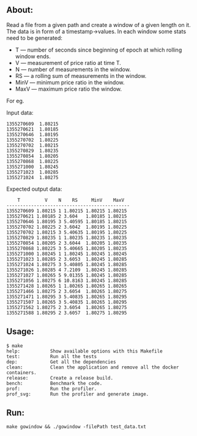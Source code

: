 About:
---


Read a file from a given path and create a window of a given length on it.
The data is in form of a timestamp->values.
In each window some stats need to be generated:

- T — number of seconds since beginning of epoch at which rolling window ends.
- V — measurement of price ratio at time T.
- N — number of measurements in the window.
- RS — a rolling sum of measurements in the window.
- MinV — minimum price ratio in the window.
- MaxV — maximum price ratio the window.

For eg.

Input data:

  ```
  1355270609  1.80215
  1355270621  1.80185
  1355270646  1.80195
  1355270702  1.80225
  1355270702  1.80215
  1355270829  1.80235
  1355270854  1.80205
  1355270868  1.80225
  1355271000  1.80245
  1355271023  1.80285
  1355271024  1.80275
  ```
Expected output data:

```
    T         V    N    RS     MinV    MaxV
---------------------------------------------
1355270609 1.80215 1 1.80215 1.80215 1.80215
1355270621 1.80185 2 3.604   1.80185 1.80215
1355270646 1.80195 3 5.40595 1.80185 1.80215
1355270702 1.80225 2 3.6042  1.80195 1.80225
1355270702 1.80215 3 5.40635 1.80195 1.80225
1355270829 1.80235 1 1.80235 1.80235 1.80235
1355270854 1.80205 2 3.6044  1.80205 1.80235
1355270868 1.80225 3 5.40665 1.80205 1.80235
1355271000 1.80245 1 1.80245 1.80245 1.80245
1355271023 1.80285 2 3.6053  1.80245 1.80285
1355271024 1.80275 3 5.40805 1.80245 1.80285
1355271026 1.80285 4 7.2109  1.80245 1.80285
1355271027 1.80265 5 9.01355 1.80245 1.80285
1355271056 1.80275 6 10.8163 1.80245 1.80285
1355271428 1.80265 1 1.80265 1.80265 1.80265
1355271466 1.80275 2 3.6054  1.80265 1.80275
1355271471 1.80295 3 5.40835 1.80265 1.80295
1355271507 1.80265 3 5.40835 1.80265 1.80295
1355271562 1.80275 2 3.6054  1.80265 1.80275
1355271588 1.80295 2 3.6057  1.80275 1.80295
```

Usage:
---

```
$ make
help:           Show available options with this Makefile
test:           Run all the tests
dep:            Get all the dependencies
clean:          Clean the application and remove all the docker containers.
release:        Create a release build.
bench:	        Benchmark the code.
prof:           Run the profiler.
prof_svg:       Run the profiler and generate image.
```

Run:
---

`make gowindow && ./gowindow -filePath test_data.txt`
